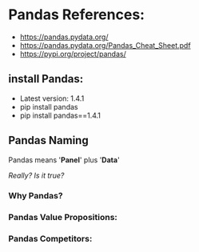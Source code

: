 # Pandas References:
- https://pandas.pydata.org/
- https://pandas.pydata.org/Pandas_Cheat_Sheet.pdf
- https://pypi.org/project/pandas/

## install Pandas:
- Latest version: 1.4.1
- pip install pandas
- pip install pandas==1.4.1

## Pandas Naming
Pandas means '**Panel**' plus '**Data**'

_Really? Is it true?_


### Why Pandas?
 

### Pandas Value Propositions:


### Pandas Competitors:

